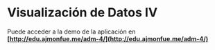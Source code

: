 # Visualización de Datos IV
Puede acceder a la demo de la aplicación en **[http://edu.ajmonfue.me/adm-4/](http://edu.ajmonfue.me/adm-4/)**